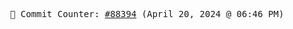 <p align="center">
    <samp>
        📮 Commit Counter: <a href="https://github.com/Javascript-void0/Javascript-void0/commits/main">#88394</a> (April 20, 2024 @ 06:46 PM)
    </samp>
</p>